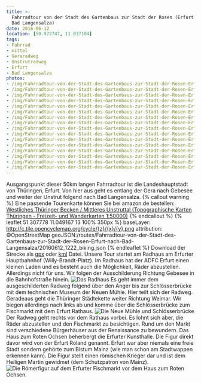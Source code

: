 ```yaml
---
title: >-
  Fahrradtour von der Stadt des Gartenbaus zur Stadt der Rosen (Erfurt nach
  Bad Langensalza)
date: 2016-06-12
location: [50.972747, 11.037104]
tags:
- Fahrrad
- mittel
- Geraradweg
- Unstrutradweg
- Erfurt
- Bad Langensalza
photos:
- /img/Fahrradtour-von-der-Stadt-des-Gartenbaus-zur-Stadt-der-Rosen-Erfurt-nach-Bad-Langensalza/1_start.JPG
- /img/Fahrradtour-von-der-Stadt-des-Gartenbaus-zur-Stadt-der-Rosen-Erfurt-nach-Bad-Langensalza/3_anger.JPG
- /img/Fahrradtour-von-der-Stadt-des-Gartenbaus-zur-Stadt-der-Rosen-Erfurt-nach-Bad-Langensalza/2_neue_mühle_schlösserbrücke.jpg
- /img/Fahrradtour-von-der-Stadt-des-Gartenbaus-zur-Stadt-der-Rosen-Erfurt-nach-Bad-Langensalza/4_der_heilige_martin.JPG
- /img/Fahrradtour-von-der-Stadt-des-Gartenbaus-zur-Stadt-der-Rosen-Erfurt-nach-Bad-Langensalza/5_till_eulenspiegel_der_esel_liest_ein_buch.JPG
- /img/Fahrradtour-von-der-Stadt-des-Gartenbaus-zur-Stadt-der-Rosen-Erfurt-nach-Bad-Langensalza/6_zum_grossen_esel_und_paradies.jpg
- /img/Fahrradtour-von-der-Stadt-des-Gartenbaus-zur-Stadt-der-Rosen-Erfurt-nach-Bad-Langensalza/7_studenten_burse.jpg
- /img/Fahrradtour-von-der-Stadt-des-Gartenbaus-zur-Stadt-der-Rosen-Erfurt-nach-Bad-Langensalza/8_gera_beim_nordpark.JPG
- /img/Fahrradtour-von-der-Stadt-des-Gartenbaus-zur-Stadt-der-Rosen-Erfurt-nach-Bad-Langensalza/9_radrennbahn.JPG
- /img/Fahrradtour-von-der-Stadt-des-Gartenbaus-zur-Stadt-der-Rosen-Erfurt-nach-Bad-Langensalza/10_auf_zu_neuen_ufern.JPG
- /img/Fahrradtour-von-der-Stadt-des-Gartenbaus-zur-Stadt-der-Rosen-Erfurt-nach-Bad-Langensalza/11_richtung_kühnhausen.JPG
- /img/Fahrradtour-von-der-Stadt-des-Gartenbaus-zur-Stadt-der-Rosen-Erfurt-nach-Bad-Langensalza/12_damm_zwischen_walschleben_ringleben.JPG
- /img/Fahrradtour-von-der-Stadt-des-Gartenbaus-zur-Stadt-der-Rosen-Erfurt-nach-Bad-Langensalza/13_kirche_in_ringleben.JPG
- /img/Fahrradtour-von-der-Stadt-des-Gartenbaus-zur-Stadt-der-Rosen-Erfurt-nach-Bad-Langensalza/14_storchennest_gebesee.JPG
- /img/Fahrradtour-von-der-Stadt-des-Gartenbaus-zur-Stadt-der-Rosen-Erfurt-nach-Bad-Langensalza/15_kriegerdenkmal_gebesee.jpg
- /img/Fahrradtour-von-der-Stadt-des-Gartenbaus-zur-Stadt-der-Rosen-Erfurt-nach-Bad-Langensalza/16_spargel_niklas_hof.JPG
---
```

Ausgangspunkt dieser 50km langen Fahrradtour ist die Landeshauptstadt von Thüringen, Erfurt. Von hier aus geht es entlang der Gera nach Gebesee und weiter der Unstrut folgend nach Bad Langensalza.
{% callout warning %}
Eine passende Tourenkarte können Sie bei amazon.de bestellen:
<a rel="nofollow" href="http://www.amazon.de/gp/product/3869791462/ref=as_li_tl?ie=UTF8&camp=1638&creative=19454&creativeASIN=3869791462&linkCode=as2&tag=thueringergip-21">Westliches Thüringer Becken / Mittleres Unstruttal (Topographische Karten Thüringen - Freizeit- und Wanderkarten 1:50000)</a><img src="http://ir-de.amazon-adsystem.com/e/ir?t=thueringergip-21&l=as2&o=3&a=3869791462" width="1" height="1" border="0" alt="" style="border:none !important; margin:0px !important;" />
{% endcallout %}
{% leaflet 51.307778 11.049167 13 100% 350px %}
baseLayer: http://c.tile.opencyclemap.org/cycle/{z}/{x}/{y}.png
attribution: ©OpenStreetMap
geoJSON:/routes/Fahrradtour-von-der-Stadt-des-Gartenbaus-zur-Stadt-der-Rosen-Erfurt-nach-Bad-Langensalza/20160612_1222_biking.json
{% endleaflet %}
Download der Strecke als [gpx](/routes/Fahrradtour-von-der-Stadt-des-Gartenbaus-zur-Stadt-der-Rosen-Erfurt-nach-Bad-Langensalza/20160612_1222_biking.gpx) oder [kml](/routes/Fahrradtour-von-der-Stadt-des-Gartenbaus-zur-Stadt-der-Rosen-Erfurt-nach-Bad-Langensalza/20160612_1222_biking.kml) Datei.
Unsere Tour startet am Radhaus am Erfurter Hauptbahnhof (Willy-Brandt-Platz). Im Radhaus hat der ADFC Erfurt einen kleinen Laden und es besteht auch die Möglichkeit, Räder abzustellen. Allerdings nicht für uns. Wir folgen der Ausschilderung Richtung Gebesee in die Bahnhofstraße hinein.
![Das Radhaus](/img/Fahrradtour-von-der-Stadt-des-Gartenbaus-zur-Stadt-der-Rosen-Erfurt-nach-Bad-Langensalza/1_start.JPG
 "Das Radhaus")
 Es geht immer dem ausgeschilderten Radweg folgend über den Anger bis zur Schlösserbrücke mit dem technischen Museum der Neuen Mühle. Hier teilt sich der Radweg. Geradeaus geht die Thüringer Städtekette weiter Richtung Weimar. Wir biegen allerdings nach links ab und komme über die Schlösserbrücke zum Fischmarkt mit dem Erfurt Rathaus.
 ![Die Neue Mühle und Schlösserbrücke](/img/Fahrradtour-von-der-Stadt-des-Gartenbaus-zur-Stadt-der-Rosen-Erfurt-nach-Bad-Langensalza/2_neue_mühle_schlösserbrücke.jpg
  "Die Neue Mühle und Schlösserbrücke")
Der Radweg geht rechts vor dem Rathaus vorbei. Es lohnt sich aber, die Räder abzustellen und den Fischmarkt zu besichtigen. Rund um den Markt sind verschiedene Bürgerhäuser aus der Renaissance zu bewundern. Das Haus zum Roten Ochsen beherbergt die Erfurter Kunsthalle. Die Figur direkt davor wird von der Erfurt Roland genannt. Erfurt war aber niemals eine freie Stadt sondern gehörte zum Bistum Mainz (wie man schon am Stadtwappen erkennen kann). Die Figur stellt einen römischen Krieger dar und ist dem Heiligen Martin gewidmet (dem Schutzpatron von Mainz).
![Die Römerfigur auf dem Erfurter Fischmarkt vor dem Haus zum Roten Ochsen.](/img/Fahrradtour-von-der-Stadt-des-Gartenbaus-zur-Stadt-der-Rosen-Erfurt-nach-Bad-Langensalza/4_der_heilige_martin.JPG
 "Die Römerfigur auf dem Erfurter Fischmarkt vor dem Haus zum Roten Ochsen.")
